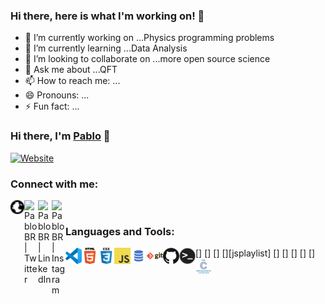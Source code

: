 ### Hi there, here is what I'm working on! 👋

- 🔭 I’m currently working on ...Physics programming problems
- 🌱 I’m currently learning ...Data Analysis
- 👯 I’m looking to collaborate on ...more open source science
- 💬 Ask me about ...QFT
- 📫 How to reach me: ...
- 😄 Pronouns: ...
- ⚡ Fun fact: ...

### Hi there, I'm [Pablo][website] 👋

[![Website](https://img.shields.io/website?label=Pablo.com&style=for-the-badge&url=https%3A%2F%2F)](https://pablichenco.github.io)

### Connect with me:

[<img align="left" alt="Pablo BR" width="22px" src="https://raw.githubusercontent.com/iconic/open-iconic/master/svg/globe.svg" />][website]
[<img align="left" alt="Pablo BR | Twitter" width="22px" src="https://cdn.jsdelivr.net/npm/simple-icons@v3/icons/twitter.svg" />][twitter]
[<img align="left" alt="Pablo BR | LinkedIn" width="22px" src="https://cdn.jsdelivr.net/npm/simple-icons@v3/icons/linkedin.svg" />][linkedin]
[<img align="left" alt="Pablo BR | Instagram" width="22px" src="https://cdn.jsdelivr.net/npm/simple-icons@v3/icons/instagram.svg" />][instagram]

<br />

### Languages and Tools:

[<img align="left" alt="Visual Studio Code" width="26px" src="https://raw.githubusercontent.com/github/explore/80688e429a7d4ef2fca1e82350fe8e3517d3494d/topics/visual-studio-code/visual-studio-code.png" />]
[<img align="left" alt="HTML5" width="26px" src="https://raw.githubusercontent.com/github/explore/80688e429a7d4ef2fca1e82350fe8e3517d3494d/topics/html/html.png" />]
[<img align="left" alt="CSS3" width="26px" src="https://raw.githubusercontent.com/github/explore/80688e429a7d4ef2fca1e82350fe8e3517d3494d/topics/css/css.png" />]
[<img align="left" alt="JavaScript" width="26px" src="https://raw.githubusercontent.com/github/explore/80688e429a7d4ef2fca1e82350fe8e3517d3494d/topics/javascript/javascript.png" />][jsplaylist]
[<img align="left" alt="SQL" width="26px" src="https://raw.githubusercontent.com/github/explore/80688e429a7d4ef2fca1e82350fe8e3517d3494d/topics/sql/sql.png" />]
[<img align="left" alt="Git" width="26px" src="https://raw.githubusercontent.com/github/explore/80688e429a7d4ef2fca1e82350fe8e3517d3494d/topics/git/git.png" />]
[<img align="left" alt="GitHub" width="26px" src="https://raw.githubusercontent.com/github/explore/78df643247d429f6cc873026c0622819ad797942/topics/github/github.png" />]
[<img align="left" alt="Terminal" width="26px" src="https://raw.githubusercontent.com/github/explore/80688e429a7d4ef2fca1e82350fe8e3517d3494d/topics/terminal/terminal.png" />]
[<img align="left" alt="C" width="26px" src="https://raw.githubusercontent.com/github/explore/80688e429a7d4ef2fca1e82350fe8e3517d3494d/topics/c/c.png" />]
<br />
<br />

[website]: https://pablichenco.github.io
[twitter]: https://twitter.com/Danbalres
[instagram]: https://www.instagram.com/pabalres/
[linkedin]: https://www.linkedin.com/in/balmacedarescia/


